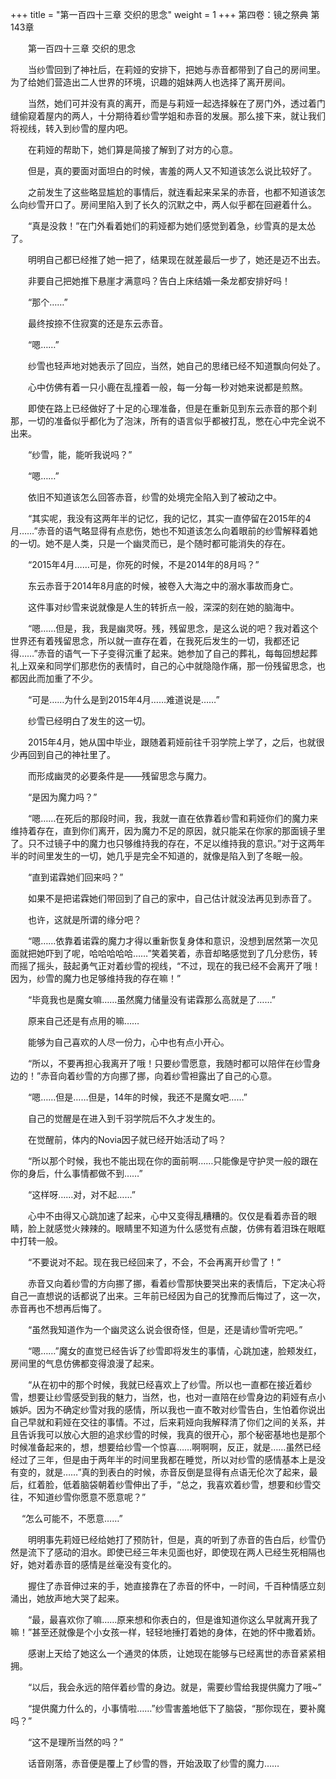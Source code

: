 +++
title = "第一百四十三章 交织的思念"
weight = 1
+++
第四卷：镜之祭典 第143章

　　第一百四十三章 交织的思念

　　当纱雪回到了神社后，在莉娅的安排下，把她与赤音都带到了自己的房间里。为了给她们营造出二人世界的环境，识趣的姐妹两人也选择了离开房间。

　　当然，她们可并没有真的离开，而是与莉娅一起选择躲在了房门外，透过着门缝偷窥着屋内的两人，十分期待着纱雪学姐和赤音的发展。那么接下来，就让我们将视线，转入到纱雪的屋内吧。

　　在莉娅的帮助下，她们算是简接了解到了对方的心意。

　　但是，真的要面对面坦白的时候，害羞的两人又不知道该怎么说比较好了。

　　之前发生了这些略显尴尬的事情后，就连看起来呆呆的赤音，也都不知道该怎么向纱雪开口了。房间里陷入到了长久的沉默之中，两人似乎都在回避着什么。

　　“真是没救！”在门外看着她们的莉娅都为她们感觉到着急，纱雪真的是太怂了。

　　明明自己都已经推了她一把了，结果现在就差最后一步了，她还是迈不出去。

　　非要自己把她推下悬崖才满意吗？告白上床结婚一条龙都安排好吗！

　　“那个……”

　　最终按捺不住寂寞的还是东云赤音。

　　“嗯……”

　　纱雪也轻声地对她表示了回应，当然，她自己的思绪已经不知道飘向何处了。

　　心中仿佛有着一只小鹿在乱撞着一般，每一分每一秒对她来说都是煎熬。

　　即使在路上已经做好了十足的心理准备，但是在重新见到东云赤音的那个刹那，一切的准备似乎都化为了泡沫，所有的语言似乎都被打乱，憋在心中完全说不出来。

　　“纱雪，能，能听我说吗？”

　　“嗯……”

　　依旧不知道该怎么回答赤音，纱雪的处境完全陷入到了被动之中。

　　“其实呢，我没有这两年半的记忆，我的记忆，其实一直停留在2015年的4月……”赤音的语气略显得有点悲伤，她也不知道该怎么向着眼前的纱雪解释着她的一切。她不是人类，只是一个幽灵而已，是个随时都可能消失的存在。

　　“2015年4月……可是，你死的时候，不是2014年的8月吗？”

　　东云赤音于2014年8月底的时候，被卷入大海之中的溺水事故而身亡。

　　这件事对纱雪来说就像是人生的转折点一般，深深的刻在她的脑海中。

　　“嗯……但是，我，我是幽灵呀。残，残留思念，是这么说的吧？我对着这个世界还有着残留思念，所以就一直存在着，在我死后发生的一切，我都还记得……”赤音的语气一下子变得沉重了起来。她参加了自己的葬礼，每每回想起葬礼上双亲和同学们那悲伤的表情时，自己的心中就隐隐作痛，那一份残留思念，也都因此而加重了不少。

　　“可是……为什么是到2015年4月……难道说是……”

　　纱雪已经明白了发生的这一切。

　　2015年4月，她从国中毕业，跟随着莉娅前往千羽学院上学了，之后，也就很少再回到自己的神社里了。

　　而形成幽灵的必要条件是——残留思念与魔力。

　　“是因为魔力吗？”

　　“嗯……在死后的那段时间，我，我就一直在依靠着纱雪和莉娅你们的魔力来维持着存在，直到你们离开，因为魔力不足的原因，就只能呆在你家的那面镜子里了。只不过镜子中的魔力也只够维持我的存在，不足以维持我的意识。”对于这两年半的时间里发生的一切，她几乎是完全不知道的，就像是陷入到了冬眠一般。

　　“直到诺霖她们回来吗？”

　　如果不是把诺霖她们带回到了自己的家中，自己估计就没法再见到赤音了。

　　也许，这就是所谓的缘分吧？

　　“嗯……依靠着诺霖的魔力才得以重新恢复身体和意识，没想到居然第一次见面就把她吓到了呢，哈哈哈哈哈……”笑着笑着，赤音却略感觉到了几分悲伤，转而摇了摇头，鼓起勇气正对着纱雪的视线，“不过，现在的我已经不会离开了哦！因为，纱雪的魔力也足够维持我的存在嘛！”

　　“毕竟我也是魔女嘛……虽然魔力储量没有诺霖那么高就是了……”

　　原来自己还是有点用的嘛……

　　能够为自己喜欢的人尽一份力，心中也有点小开心。

　　“所以，不要再担心我离开了哦！只要纱雪愿意，我随时都可以陪伴在纱雪身边的！”赤音向着纱雪的方向挪了挪，向着纱雪袒露出了自己的心意。

　　“嗯……但是……但是，14年的时候，我还不是魔女吧……”

　　自己的觉醒是在进入到千羽学院后不久才发生的。

　　在觉醒前，体内的Novia因子就已经开始活动了吗？

　　“所以那个时候，我也不能出现在你的面前啊……只能像是守护灵一般的跟在你的身后，什么事情都做不到……”

　　“这样呀……对，对不起……”

　　心中不由得又心跳加速了起来，心中又变得乱糟糟的。仅仅是看着赤音的眼睛，脸上就感觉火辣辣的。眼睛里不知道为什么感觉有点酸，仿佛有着泪珠在眼眶中打转一般。

　　“不要说对不起。现在我已经回来了，不会，不会再离开纱雪了！”

　　赤音又向着纱雪的方向挪了挪，看着纱雪那快要哭出来的表情后，下定决心将自己一直想说的话都说了出来。三年前已经因为自己的犹豫而后悔过了，这一次，赤音再也不想再后悔了。

　　“虽然我知道作为一个幽灵这么说会很奇怪，但是，还是请纱雪听完吧。”

　　“嗯……”魔女的直觉已经告诉了纱雪即将发生的事情，心跳加速，脸颊发红，房间里的气息仿佛都变得浪漫了起来。

　　“从在初中的那个时候，我就已经喜欢上了纱雪。所以也一直都在接近着纱雪，想要让纱雪感受到我的魅力，当然，也，也对一直陪在纱雪身边的莉娅有点小嫉妒。因为不确定纱雪对我的感情，所以我也一直不敢对纱雪告白，生怕着你说出自己早就和莉娅在交往的事情。不过，后来莉娅向我解释清了你们之间的关系，并且告诉我可以放心大胆的追求纱雪的时候，我真的很开心，那个秘密基地也是那个时候准备起来的，想，想要给纱雪一个惊喜……啊啊啊，反正，就是……虽然已经经过了三年，但是由于两年半的时间里我都在睡觉，所以对纱雪的感情基本上是没有变的，就是……”真的到表白的时候，赤音反倒是显得有点语无伦次了起来，最后，红着脸，低着脑袋朝着纱雪伸出了手，“总之，我喜欢着纱雪，想要和纱雪交往，不知道纱雪你愿意不愿意呢？”

　  “怎么可能不，不愿意……”

　　明明事先莉娅已经给她打了预防针，但是，真的听到了赤音的告白后，纱雪仍然是流下了感动的泪水。即使已经三年未见面也好，即使现在两人已经生死相隔也好，她对着赤音的感情是丝毫没有变化的。

　　握住了赤音伸过来的手，她直接靠在了赤音的怀中，一时间，千百种情感立刻涌出，她放声地大哭了起来。

　　“最，最喜欢你了嘛……原来想和你表白的，但是谁知道你这么早就离开我了嘛！”甚至还就像是个小女孩一样，轻轻地捶打着她的身体，在她的怀中撒着娇。

　　感谢上天给了她这么一个通灵的体质，让她现在能够与已经离世的赤音紧紧相拥。

　　“以后，我会永远的陪伴着纱雪的身边。就是，需要纱雪给我提供魔力了哦~”

　　“提供魔力什么的，小事情啦……”纱雪害羞地低下了脑袋，“那你现在，要补魔吗？”

　　“这不是理所当然的吗？”

　　话音刚落，赤音便是覆上了纱雪的唇，开始汲取了纱雪的魔力……

　　


